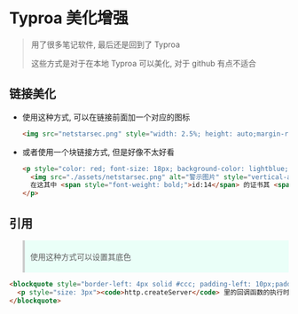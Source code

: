 # Typroa 美化增强
> 用了很多笔记软件, 最后还是回到了 Typroa
> 
> 这些方式是对于在本地 Typroa 可以美化, 对于 github 有点不适合
## 链接美化
- 使用这种方式, 可以在链接前面加一个对应的图标
  ```html
  <img src="netstarsec.png" style="width: 2.5%; height: auto;margin-right: 3px;"> [XXXX](XXXX)
  ```
- 或者使用一个块链接方式, 但是好像不太好看
  ```html
  <p style="color: red; font-size: 18px; background-color: lightblue; padding-top: 10px; padding-bottom: 10px; padding-left: 10px;">
    <img src="./assets/netstarsec.png" alt="警示图片" style="vertical-align: middle;width: 2.5%; height: auto;margin-right: 3px;">
    在这其中 <span style="font-weight: bold;">id:14</span> 的证书其 <span style="font-style: italic;">使用者可选名称为</span> 主体名称=administrator
  </p>
  ```
## 引用
<blockquote style="border-left: 4px solid #ccc; padding-left: 10px;padding-top: 5px;padding-bottom: 5px;background-color: #eafff8;">
  <p style="size: 3px">使用这种方式可以设置其底色</p>
</blockquote>

```html
<blockquote style="border-left: 4px solid #ccc; padding-left: 10px;padding-top: 5px;padding-bottom: 5px;background-color: #eafff8;">
  <p style="size: 3px"><code>http.createServer</code> 里的回调函数的执行时机： 当接收到 HTTP 请求的时候，就会执行</p>
</blockquote>
```
